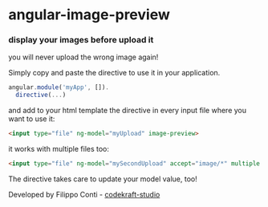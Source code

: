 # angular-image-preview
### display your images before upload it
you will never upload the wrong image again!

Simply copy and paste the directive to use it in your application.

```javascript
angular.module('myApp', []).
  directive(...)
```
and add to your html template the directive in every input file where you want to use it:

```html
<input type="file" ng-model="myUpload" image-preview>
```

it works with multiple files too:
```html
<input type="file" ng-model="mySecondUpload" accept="image/*" multiple image-preview>
```

The directive takes care to update your model value, too!

Developed by Filippo Conti - [codekraft-studio](http://codekraft.it)
